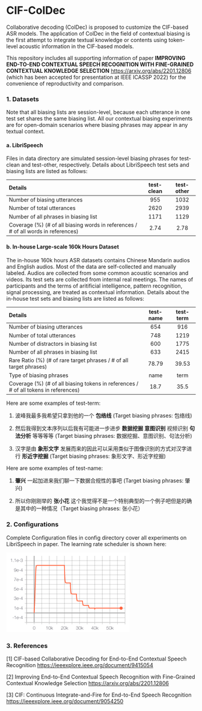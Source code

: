 # **CIF-ColDec**

Collaborative decoding (ColDec) is proposed to customize the CIF-based ASR models. The application of ColDec in the field of contextual biasing is the first attempt to integrate textual knowledge or contents using token-level acoustic information in the CIF-based models.

This repository includes all supporting information of paper **IMPROVING END-TO-END CONTEXTUAL SPEECH RECOGNITION WITH FINE-GRAINED CONTEXTUAL KNOWLEDGE SELECTION** https://arxiv.org/abs/2201.12806 (which has been accepted for presentation at IEEE ICASSP 2022) for the convenience of reproductivity and comparison.

### 1. **Datasets**

Note that all biasing lists are session-level, because each utterance in one test set shares the same biasing list. All our contextual biasing experiments are for open-domain scenarios where biasing phrases may appear in any textual context. 

#### a. **LibriSpeech**
Files in data directory are simulated session-level biasing phrases for test-clean and test-other, respectively. Details about LibriSpeech test sets and biasing lists are listed as follows:

| Details                                             | test-clean | test-other |
| :-----                                              | :----: | :----: |
| Number of biasing utterances                        | 955 | 1032 |
| Number of total utterances                          | 2620 | 2939 |
| Number of all phrases in biasing list               | 1171 | 1129 |
| Coverage (%) (# of all biasing words in references / # of all words in references) | 2.74 | 2.78 |

#### b. **In-house Large-scale 160k Hours Dataset**
The in-house 160k hours ASR datasets contains Chinese Mandarin audios and English audios. Most of the data are self-collected and manually labeled. Audios are collected from some common acoustic scenarios and videos. Its test sets are collected from internal real meetings. The names of participants and the terms of aritificial intelligence, pattern recognition, signal processing, are treated as contextual information. Details about the in-house test sets and biasing lists are listed as follows:

| Details                                             | test-name | test-term |
| :-----                                              | :----: | :----: |
| Number of biasing utterances                        | 654 | 916 |
| Number of total utterances                          | 748 | 1219 |
| Number of distractors in biasing list        | 600 | 1775 |
| Number of all phrases in biasing list               | 633 | 2415 |
| Rare Ratio (%) (# of rare target phrases / # of all target phrases) | 78.79 | 39.53 |
| Type of biasing phrases                             | name | term |
| Coverage (%) (# of all biasing tokens in references / # of all tokens in references) | 18.7 | 35.5 |

Here are some examples of test-term:

1) 波峰我最多我希望只拿到他的一个 **包络线** (Target biasing phrases: 包络线)

2) 然后我得到文本序列以后我有可能进一步进步 **数据挖掘** **意图识别** 视频识别 **句法分析** 等等等等  (Target biasing phrases: 数据挖掘、意图识别、句法分析)

3) 汉字是由 **象形文字** 发展而来的因此可以采用类似于图像识别的方式对汉字进行 **形近字挖掘**  (Target biasing phrases: 象形文字、形近字挖掘)

Here are some examples of test-name:

1) **肇兴** 一起加进来我们聊一下数据合规性的事吧 (Target biasing phrases: 肇兴)

2) 所以你刚刚举的 **张小花** 这个我觉得不是一个特别典型的一个例子吧但是的确是其中的一种情况（Target biasing phrases: 张小花）

### 2. **Configurations**
Complete Configuration files in config directory cover all experiments on LibriSpeech in paper. The learning rate scheduler is shown here:

![image](https://github.com/MingLunHan/CIF-ColDec/blob/main/learning_rate_scheduler.png)

### 3. **References**
\[1\] CIF-based Collaborative Decoding for End-to-End Contextual Speech Recognition https://ieeexplore.ieee.org/document/9415054

\[2\] Improving End-to-End Contextual Speech Recognition with Fine-Grained Contextual Knowledge Selection https://arxiv.org/abs/2201.12806

\[3\] CIF: Continuous Integrate-and-Fire for End-to-End Speech Recognition https://ieeexplore.ieee.org/document/9054250

